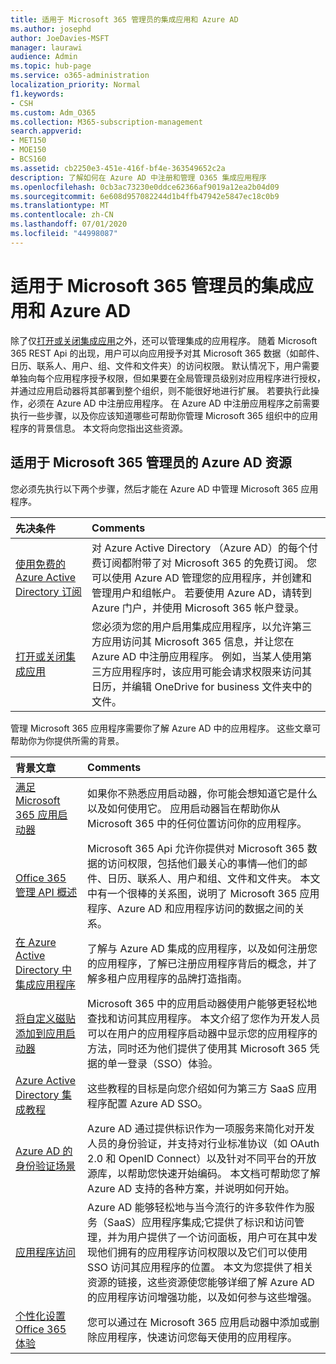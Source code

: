 ```yaml
---
title: 适用于 Microsoft 365 管理员的集成应用和 Azure AD
ms.author: josephd
author: JoeDavies-MSFT
manager: laurawi
audience: Admin
ms.topic: hub-page
ms.service: o365-administration
localization_priority: Normal
f1.keywords:
- CSH
ms.custom: Adm_O365
ms.collection: M365-subscription-management
search.appverid:
- MET150
- MOE150
- BCS160
ms.assetid: cb2250e3-451e-416f-bf4e-363549652c2a
description: 了解如何在 Azure AD 中注册和管理 O365 集成应用程序
ms.openlocfilehash: 0cb3ac73230e0ddce62366af9019a12ea2b04d09
ms.sourcegitcommit: 6e608d957082244d1b4ffb47942e5847ec18c0b9
ms.translationtype: MT
ms.contentlocale: zh-CN
ms.lasthandoff: 07/01/2020
ms.locfileid: "44998087"
---
```

# <a name="integrated-apps-and-azure-ad-for-microsoft-365-administrators"></a>适用于 Microsoft 365 管理员的集成应用和 Azure AD

除了仅[打开或关闭集成应用](https://support.office.com/article/7e453a40-66df-44ab-92a1-96786cb7fb34#__toc379982114)之外，还可以管理集成的应用程序。 随着 Microsoft 365 REST Api 的出现，用户可以向应用授予对其 Microsoft 365 数据（如邮件、日历、联系人、用户、组、文件和文件夹）的访问权限。 默认情况下，用户需要单独向每个应用程序授予权限，但如果要在全局管理员级别对应用程序进行授权，并通过应用启动器将其部署到整个组织，则不能很好地进行扩展。 若要执行此操作，必须在 Azure AD 中注册应用程序。 在 Azure AD 中注册应用程序之前需要执行一些步骤，以及你应该知道哪些可帮助你管理 Microsoft 365 组织中的应用程序的背景信息。 本文将向您指出这些资源。
  
## <a name="azure-ad-resources-for-microsoft-365-admins"></a>适用于 Microsoft 365 管理员的 Azure AD 资源

您必须先执行以下两个步骤，然后才能在 Azure AD 中管理 Microsoft 365 应用程序。
  
|**先决条件**|**Comments**|
|:-----|:-----|
|[使用免费的 Azure Active Directory 订阅](https://docs.microsoft.com/microsoft-365/compliance/use-your-free-azure-ad-subscription-in-office-365) <br/> |对 Azure Active Directory （Azure AD）的每个付费订阅都附带了对 Microsoft 365 的免费订阅。 您可以使用 Azure AD 管理您的应用程序，并创建和管理用户和组帐户。 若要使用 Azure AD，请转到 Azure 门户，并使用 Microsoft 365 帐户登录。  <br/> |
|[打开或关闭集成应用](https://support.office.com/article/7e453a40-66df-44ab-92a1-96786cb7fb34#__toc379982114) <br/> |您必须为您的用户启用集成应用程序，以允许第三方应用访问其 Microsoft 365 信息，并让您在 Azure AD 中注册应用程序。 例如，当某人使用第三方应用程序时，该应用可能会请求权限来访问其日历，并编辑 OneDrive for business 文件夹中的文件。  <br/> |
   
管理 Microsoft 365 应用程序需要你了解 Azure AD 中的应用程序。 这些文章可帮助你为你提供所需的背景。
  
|**背景文章**|**Comments**|
|:-----|:-----|
|[满足 Microsoft 365 应用启动器](https://support.microsoft.com/office/meet-the-microsoft-365-app-launcher-79f12104-6fed-442f-96a0-eb089a3f476a) <br/> |如果你不熟悉应用启动器，你可能会想知道它是什么以及如何使用它。 应用启动器旨在帮助你从 Microsoft 365 中的任何位置访问你的应用程序。  <br/> |
|[Office 365 管理 API 概述](https://docs.microsoft.com/office/office-365-management-api/office-365-management-apis-overview) <br/> |Microsoft 365 Api 允许你提供对 Microsoft 365 数据的访问权限，包括他们最关心的事情—他们的邮件、日历、联系人、用户和组、文件和文件夹。 本文中有一个很棒的关系图，说明了 Microsoft 365 应用程序、Azure AD 和应用程序访问的数据之间的关系。  <br/> |
|[在 Azure Active Directory 中集成应用程序](https://docs.microsoft.com/azure/active-directory/develop/quickstart-v1-add-azure-ad-app) <br/> | 了解与 Azure AD 集成的应用程序，以及如何注册您的应用程序，了解已注册应用程序背后的概念，并了解多租户应用程序的品牌打造指南。  <br/> |
|[将自定义磁贴添加到应用启动器](https://docs.microsoft.com/office365/admin/manage/customize-the-app-launcher)  <br/> |Microsoft 365 中的应用启动器使用户能够更轻松地查找和访问其应用程序。 本文介绍了您作为开发人员可以在用户的应用程序启动器中显示您的应用程序的方法，同时还为他们提供了使用其 Microsoft 365 凭据的单一登录（SSO）体验。  <br/> |
|[Azure Active Directory 集成教程](https://docs.microsoft.com/azure/active-directory/saas-apps/tutorial-list) <br/> |这些教程的目标是向您介绍如何为第三方 SaaS 应用程序配置 Azure AD SSO。  <br/> |
|[Azure AD 的身份验证场景](https://go.microsoft.com/fwlink/?LinkId=617145) <br/> |Azure AD 通过提供标识作为一项服务来简化对开发人员的身份验证，并支持对行业标准协议（如 OAuth 2.0 和 OpenID Connect）以及针对不同平台的开放源库，以帮助您快速开始编码。 本文档可帮助您了解 Azure AD 支持的各种方案，并说明如何开始。  <br/> |
|[应用程序访问](https://docs.microsoft.com/azure/active-directory/manage-apps/what-is-access-management) <br/> |Azure AD 能够轻松地与当今流行的许多软件作为服务（SaaS）应用程序集成;它提供了标识和访问管理，并为用户提供了一个访问面板，用户可在其中发现他们拥有的应用程序访问权限以及它们可以使用 SSO 访问其应用程序的位置。 本文为您提供了相关资源的链接，这些资源使您能够详细了解 Azure AD 的应用程序访问增强功能，以及如何参与这些增强。  <br/> |
|[个性化设置 Office 365 体验](https://support.office.com/article/eb34a21b-52fa-4fbf-a8d5-146132242985) <br/> |您可以通过在 Microsoft 365 应用启动器中添加或删除应用程序，快速访问您每天使用的应用程序。  <br/> |
   

